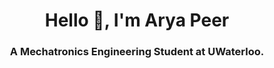 <div align="center">

# Hello 👋, I'm Arya Peer
<h3>A Mechatronics Engineering Student at UWaterloo.</h3>

</div>
